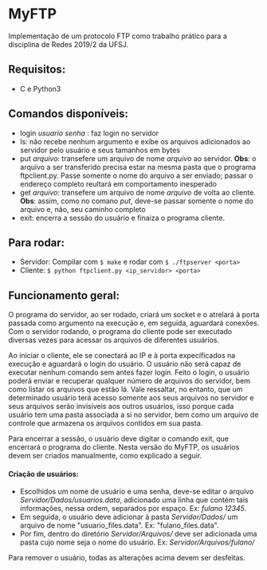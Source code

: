 # MyFTP
Implementação de um protocolo FTP como trabalho prático para a disciplina de Redes 2019/2 da UFSJ.

## Requisitos:
* C e Python3

## Comandos disponíveis:
* login _usuario senha_ : faz login no servidor
* ls: não recebe nenhum argumento e exibe os arquivos adicionados ao servidor pelo usuário e seus tamanhos em bytes
* put _arquivo_: transefere um arquivo de nome _arquivo_ ao servidor.
  **Obs**: o arquivo a ser transferido precisa estar na mesma pasta que o programa ftpclient.py. Passe somente o nome do arquivo a ser enviado; passar o endereço completo reultará em comportamento inesperado
* get _arquivo_: transefere um arquivo de nome _arquivo_ de volta ao cliente.
  **Obs**: assim, como no comano _put_, deve-se passar somente o nome do arquivo e, não, seu caminho completo
* exit: encerra a sessão do usuário e finaiza o programa cliente.

## Para rodar:
* Servidor: Compilar com `$ make` e rodar com `$ ./ftpserver <porta>`
* Cliente: `$ python ftpclient.py <ip_servidor> <porta>`

## Funcionamento geral:
O programa do servidor, ao ser rodado, criará um socket e o atrelará à porta passada como argumento na execução e, em seguida, aguardará conexões. Com o servidor rodando, o programa do cliente pode ser executado diversas vezes para acessar os arquivos de diferentes usuários.

Ao iniciar o cliente, ele se conectará ao IP e à porta expecíficados na execução e aguardará o login do usuário. O usuário não será capaz de executar nenhum comando sem antes fazer login. Feito o login, o usuário poderá enviar e recuperar qualquer número de arquivos do servidor, bem como listar os arquivos que estão lá. Vale ressaltar, no entanto, que um determinado usuário terá acesso somente aos seus arquivos no servidor e seus arquivos serão invisíveis aos outros usuários, isso porque cada usuário tem uma pasta associada a si no servidor, bem como um arquivo de controle que armazena os arquivos contidos em sua pasta.

Para encerrar a sessão, o usuário deve digitar o comando exit, que encerrará o programa do cliente. Nesta versão do MyFTP, os usuários devem ser criados manualmente, como explicado a seguir.

#### Criação de usuários:
* Escolhidos um nome de usuário e uma senha, deve-se editar o arquivo _Servidor/Dados/usuarios.data_, adicionado uma linha que contém tais informações, nessa ordem, separados por espaço. Ex: _fulano 12345_.
* Em seguida, o usuário deve adicionar à pasta _Servidor/Dados/_ um arquivo de nome "usuario_files.data". Ex: "fulano_files.data".
* Por fim, dentro do diretório _Servidor/Arquivos/_ deve ser adicionada uma pasta cujo nome seja o nome do usuário. Ex: _Servidor/Arquivos/fulano/_

Para remover o usuário, todas as alterações acima devem ser desfeitas.
